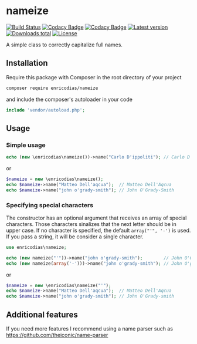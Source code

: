 # nameize

[![Build Status](https://travis-ci.com/enricodias/nameize.svg?branch=master)](https://travis-ci.com/enricodias/nameize)
[![Codacy Badge](https://api.codacy.com/project/badge/Coverage/ce9cfa2739534021a15aebfb7037ef1d)](https://www.codacy.com/manual/enricodias/nameize?utm_source=github.com&utm_medium=referral&utm_content=enricodias/nameize&utm_campaign=Badge_Coverage)
[![Codacy Badge](https://api.codacy.com/project/badge/Grade/ce9cfa2739534021a15aebfb7037ef1d)](https://www.codacy.com/manual/enricodias/nameize?utm_source=github.com&amp;utm_medium=referral&amp;utm_content=enricodias/nameize&amp;utm_campaign=Badge_Grade)
[![Latest version](http://img.shields.io/packagist/v/enricodias/nameize.svg)](https://packagist.org/packages/enricodias/nameize)
[![Downloads total](http://img.shields.io/packagist/dt/enricodias/nameize.svg)](https://packagist.org/packages/enricodias/nameize)
[![License](http://img.shields.io/packagist/l/enricodias/nameize.svg)](https://github.com/enricodias/nameize/blob/master/LICENSE.md)

A simple class to correctly capitalize full names.

## Installation

Require this package with Composer in the root directory of your project

```bash
composer require enricodias/nameize
```

and include the composer's autoloader in your code

```php
include 'vendor/autoload.php';
```


## Usage

### Simple usage

```php
echo (new \enricodias\nameize())->name("Carlo D'ippoliti"); // Carlo D'Ippoliti
```

or

```php
$nameize = new \enricodias\nameize();
echo $nameize->name("Matteo Dell'aqcua");  // Matteo Dell'Aqcua
echo $nameize->name("john o'grady-smith"); // John O'Grady-Smith
```

### Specifying special characters

The constructor has an optional argument that receives an array of special characters. Those characters sinalizes that the next letter should be in upper case. If no character is specified, the default ```array("'", '-')``` is used. If you pass a string, it will be consider a single character.

```php
use enricodias\nameize;

echo (new nameize("'"))->name("john o'grady-smith");        // John O'Grady-smith
echo (new nameize(array('-')))->name("john o'grady-smith"); // John O'grady-Smith
```

or 

```php
$nameize = new \enricodias\nameize("'");
echo $nameize->name("Matteo Dell'aqcua");  // Matteo Dell'Aqcua
echo $nameize->name("john o'grady-smith"); // John O'Grady-smith
```

## Additional features

If you need more features I recommend using a name parser such as <https://github.com/theiconic/name-parser>
